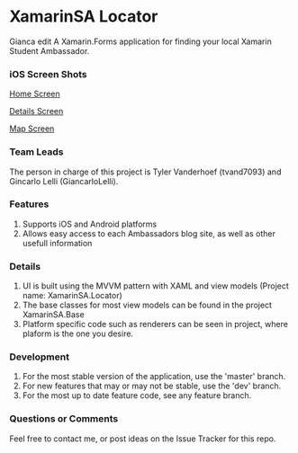# XamarinSA Locator
Gianca edit
A Xamarin.Forms application for finding your local Xamarin Student Ambassador.

### iOS Screen Shots
[Home Screen](https://github.com/Xamarin-Student-Ambassadors/app/blob/dev/iOS/screenshots/iOS%20Simulator%20Screen%20Shot%20Mar%205%2C%202015%2C%2001.14.27.png "Screen Shot 1")

[Details Screen](https://github.com/Xamarin-Student-Ambassadors/app/blob/dev/iOS/screenshots/iOS%20Simulator%20Screen%20Shot%20Mar%205%2C%202015%2C%2001.15.06.png "Screen Shot 2")

[Map Screen](https://github.com/Xamarin-Student-Ambassadors/app/blob/dev/iOS/screenshots/iOS%20Simulator%20Screen%20Shot%20Mar%205%2C%202015%2C%2001.14.43.png "Screen Shot 3")

### Team Leads
The person in charge of this project is Tyler Vanderhoef (tvand7093) and Gincarlo Lelli (GiancarloLelli).

### Features
1. Supports iOS and Android platforms
2. Allows easy access to each Ambassadors blog site, as well as other usefull information

### Details
1. UI is built using the MVVM pattern with XAML and view models (Project name: XamarinSA.Locator)
2. The base classes for most view models can be found in the project XamarinSA.Base
3. Platform specific code such as renderers can be seen in <platform> project, where plaform is the one you desire.

### Development
1. For the most stable version of the application, use the 'master' branch.
2. For new features that may or may not be stable, use the 'dev' branch.
3. For the most up to date feature code, see any feature branch.

### Questions or Comments
Feel free to contact me, or post ideas on the Issue Tracker for this repo.
